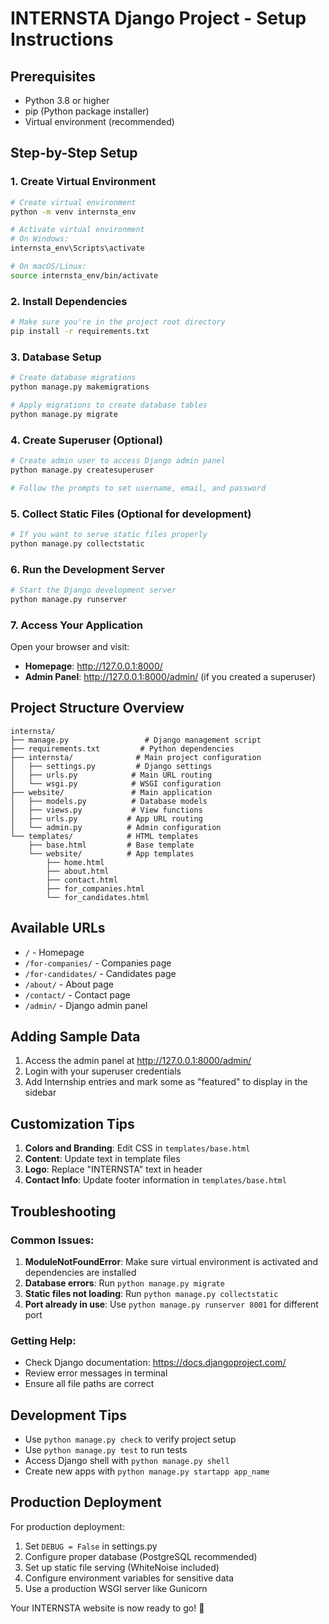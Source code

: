 # INTERNSTA Django Project - Setup Instructions

## Prerequisites

- Python 3.8 or higher
- pip (Python package installer)
- Virtual environment (recommended)

## Step-by-Step Setup

### 1. Create Virtual Environment

```bash
# Create virtual environment
python -m venv internsta_env

# Activate virtual environment
# On Windows:
internsta_env\Scripts\activate

# On macOS/Linux:
source internsta_env/bin/activate
```

### 2. Install Dependencies

```bash
# Make sure you're in the project root directory
pip install -r requirements.txt
```

### 3. Database Setup

```bash
# Create database migrations
python manage.py makemigrations

# Apply migrations to create database tables
python manage.py migrate
```

### 4. Create Superuser (Optional)

```bash
# Create admin user to access Django admin panel
python manage.py createsuperuser

# Follow the prompts to set username, email, and password
```

### 5. Collect Static Files (Optional for development)

```bash
# If you want to serve static files properly
python manage.py collectstatic
```

### 6. Run the Development Server

```bash
# Start the Django development server
python manage.py runserver
```

### 7. Access Your Application

Open your browser and visit:

- **Homepage**: http://127.0.0.1:8000/
- **Admin Panel**: http://127.0.0.1:8000/admin/ (if you created a superuser)

## Project Structure Overview

```
internsta/
├── manage.py                 # Django management script
├── requirements.txt         # Python dependencies
├── internsta/              # Main project configuration
│   ├── settings.py         # Django settings
│   ├── urls.py            # Main URL routing
│   └── wsgi.py            # WSGI configuration
├── website/               # Main application
│   ├── models.py          # Database models
│   ├── views.py           # View functions
│   ├── urls.py           # App URL routing
│   └── admin.py          # Admin configuration
└── templates/            # HTML templates
    ├── base.html         # Base template
    └── website/          # App templates
        ├── home.html
        ├── about.html
        ├── contact.html
        ├── for_companies.html
        └── for_candidates.html
```

## Available URLs

- `/` - Homepage
- `/for-companies/` - Companies page
- `/for-candidates/` - Candidates page
- `/about/` - About page
- `/contact/` - Contact page
- `/admin/` - Django admin panel

## Adding Sample Data

1. Access the admin panel at http://127.0.0.1:8000/admin/
2. Login with your superuser credentials
3. Add Internship entries and mark some as "featured" to display in the sidebar

## Customization Tips

1. **Colors and Branding**: Edit CSS in `templates/base.html`
2. **Content**: Update text in template files
3. **Logo**: Replace "INTERNSTA" text in header
4. **Contact Info**: Update footer information in `templates/base.html`

## Troubleshooting

### Common Issues:

1. **ModuleNotFoundError**: Make sure virtual environment is activated and dependencies are installed
2. **Database errors**: Run `python manage.py migrate`
3. **Static files not loading**: Run `python manage.py collectstatic`
4. **Port already in use**: Use `python manage.py runserver 8001` for different port

### Getting Help:

- Check Django documentation: https://docs.djangoproject.com/
- Review error messages in terminal
- Ensure all file paths are correct

## Development Tips

- Use `python manage.py check` to verify project setup
- Use `python manage.py test` to run tests
- Access Django shell with `python manage.py shell`
- Create new apps with `python manage.py startapp app_name`

## Production Deployment

For production deployment:

1. Set `DEBUG = False` in settings.py
2. Configure proper database (PostgreSQL recommended)
3. Set up static file serving (WhiteNoise included)
4. Configure environment variables for sensitive data
5. Use a production WSGI server like Gunicorn

Your INTERNSTA website is now ready to go! 🚀